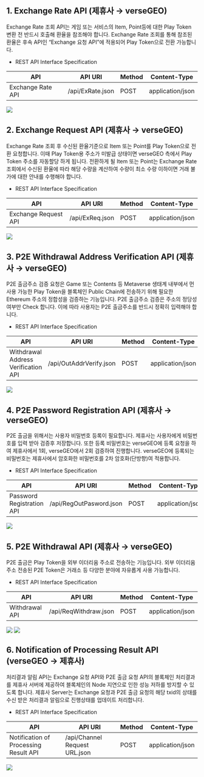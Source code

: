 ## 1. Exchange Rate API (제휴사 → verseGEO)

Exchange Rate 조회 API는 게임 또는 서비스의 Item, Point등에 대한 Play Token 변환 전 반드시 호출해 환율을 참조해야 합니다. Exchange Rate 조회를 통해 참조된 환율은 후속 API인 “Exchange 요청 API”에 적용되어 Play Token으로 전환 가능합니다.

* REST API Interface Specification

| API | API URI |Method|Content-Type|
|-----|---------|------|------------|
|Exchange Rate API|/api/ExRate.json|POST|application/json|

  <img src="https://github.com/verseGEO/verseGEO.json.api/blob/main/src/ExchangeRateSeq.png">


## 2. Exchange Request API (제휴사 → verseGEO)

Exchange Rate 조회 후 수신된 환율기준으로 Item 또는 Point를 Play Token으로 전환 요청합니다. 이때 Play Token용 주소가 미발급 상태이면 verseGEO 측에서 Play Token 주소를 자동할당 하게 됩니다. 전환하게 될 Item 또는 Point는 Exchange Rate 조회에서 수신된 환율에 따라 해당 수량을 계산하여 수량이 최소 수량 이하이면 거래 불가에 대한 안내를 수행해야 합니다.

* REST API Interface Specification

| API | API URI |Method|Content-Type|
|-----|---------|------|------------|
|Exchange Request API|/api/ExReq.json|POST|application/json|

  <img src="https://github.com/verseGEO/verseGEO.json.api/blob/main/src/ExchangeRequestSeq.png">


## 3. P2E Withdrawal Address Verification API (제휴사 → verseGEO)

P2E 출금주소 검증 요청은 Game 또는 Contents 등 Metaverse 생태계 내부에서 먼 사용 가능한 Play Token을 블록체인 Public Chain에 전송하기 위해 필요한 Ethereum 주소의 정합성을 검증하는 기능입니다. P2E 출금주소 검증은 주소의 정당성 여부만 Check 합니다. 이에 따라 사용자는 P2E 출금주소를 반드시 정확히 입력해야 합니다.

* REST API Interface Specification

| API | API URI |Method|Content-Type|
|-----|---------|------|------------|
|Withdrawal Address Verification API|/api/OutAddrVerify.json|POST|application/json|

  <img src="https://github.com/verseGEO/verseGEO.json.api/blob/main/src/WithdrawalAddressVerificationSeq.png">


## 4. P2E Password Registration API (제휴사 → verseGEO)

P2E 출금을 위해서는 사용자 비밀번호 등록이 필요합니다. 제휴사는 사용자에게 비밀번호를 입력 받아 검증후 저장합니다. 또한 등록 비밀번호는 verseGEO에 등록 요청을 하여 제휴사에서 1회, verseGEO에서 2회 검증하여 진행합니다. verseGEO에 등록되는 비밀번호는 제휴사에서 암호화한 비밀번호를 2차 암호화(단방향)여 적용합니다.

* REST API Interface Specification

| API | API URI |Method|Content-Type|
|-----|---------|------|------------|
|Password Registration API|/api/RegOutPasword.json|POST|application/json|

  <img src="https://github.com/verseGEO/verseGEO.json.api/blob/main/src/PasswordRegistrationSeq.png">


## 5. P2E Withdrawal API (제휴사 → verseGEO)

P2E 출금은 Play Token을 외부 이더리움 주소로 전송하는 기능입니다. 외부 이더리움 주소 전송된 P2E Token은 거래소 등 다양한 분야에 자유롭게 사용 가능합니다.

* REST API Interface Specification

| API | API URI |Method|Content-Type|
|-----|---------|------|------------|
|Withdrawal API|/api/ReqWithdraw.json|POST|application/json|

  <img src="https://github.com/verseGEO/verseGEO.json.api/blob/main/src/WithdrawalSeq-1.png">
  <img src="https://github.com/verseGEO/verseGEO.json.api/blob/main/src/WithdrawalSeq-2.png">


## 6. Notification of Processing Result API (verseGEO → 제휴사)

처리결과 알림 API는 Exchange 요청 API와 P2E 출금 요청 API의 블록체인 처리결과를 제휴사 서버에 제공하여 블록체인의 Node 지연으로 인한 성능 저하를 방지할 수 있도록 합니다. 제휴사 Server는 Exchange 요청과 P2E 출금 요청의 해당 txid의 상태를 수신 받은 처리결과 알림으로 진행상태를 업데이트 처리합니다.

* REST API Interface Specification

| API | API URI |Method|Content-Type|
|-----|---------|------|------------|
|Notification of Processing Result API|/api/Channel Request URL.json|POST|application/json|

  <img src="https://github.com/verseGEO/verseGEO.json.api/blob/main/src/NotificationResultSeq.png">
